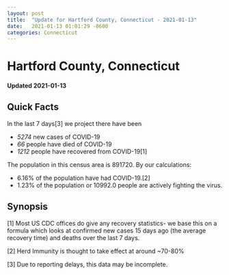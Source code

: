```yaml
---
layout: post
title:  "Update for Hartford County, Connecticut - 2021-01-13"
date:   2021-01-13 01:01:29 -0600
categories: Connecticut
---
```


# Hartford County, Connecticut
#### Updated 2021-01-13

## Quick Facts

In the last 7 days[3] we project there have been
- *5274* new cases of COVID-19
- *66* people have died of COVID-19
- *1212* people have recovered from COVID-19[1]

The population in this census area is 891720. By our calculations:
- 6.16% of the population have had COVID-19.[2]
- 1.23% of the population or 10992.0 people are actively fighting the virus.

## Synopsis




[1] Most US CDC offices do give any recovery statistics- we base this on a formula which looks at confirmed new cases
15 days ago (the average recovery time) and deaths over the last 7 days.

[2] Herd Immunity is thought to take effect at around ~70-80%

[3] Due to reporting delays, this data may be incomplete.
 
    
